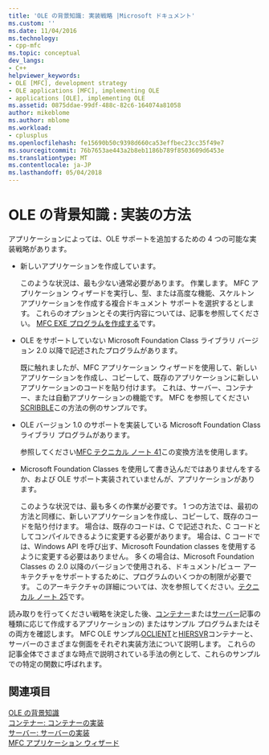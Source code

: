 ```yaml
---
title: 'OLE の背景知識: 実装戦略 |Microsoft ドキュメント'
ms.custom: ''
ms.date: 11/04/2016
ms.technology:
- cpp-mfc
ms.topic: conceptual
dev_langs:
- C++
helpviewer_keywords:
- OLE [MFC], development strategy
- OLE applications [MFC], implementing OLE
- applications [OLE], implementing OLE
ms.assetid: 0875ddae-99df-488c-82c6-164074a81058
author: mikeblome
ms.author: mblome
ms.workload:
- cplusplus
ms.openlocfilehash: fe15690b50c9398d660ca53effbec23cc35f49e7
ms.sourcegitcommit: 76b7653ae443a2b8eb1186b789f8503609d6453e
ms.translationtype: MT
ms.contentlocale: ja-JP
ms.lasthandoff: 05/04/2018
---
```

# <a name="ole-background-implementation-strategies"></a>OLE の背景知識 : 実装の方法
アプリケーションによっては、OLE サポートを追加するための 4 つの可能な実装戦略があります。  
  
-   新しいアプリケーションを作成しています。  
  
     このような状況は、最も少ない通常必要があります。 作業します。 MFC アプリケーション ウィザードを実行し、型、または高度な機能、スケルトン アプリケーションを作成する複合ドキュメント サポートを選択するとします。 これらのオプションとその実行内容については、記事を参照してください。 [MFC EXE プログラムを作成する](../mfc/reference/mfc-application-wizard.md)です。  
  
-   OLE をサポートしていない Microsoft Foundation Class ライブラリ バージョン 2.0 以降で記述されたプログラムがあります。  
  
     既に触れましたが、MFC アプリケーション ウィザードを使用して、新しいアプリケーションを作成し、コピーして、既存のアプリケーションに新しいアプリケーションのコードを貼り付けます。 これは、サーバー、コンテナー、または自動アプリケーションの機能です。 MFC を参照してください[SCRIBBLE](../visual-cpp-samples.md)この方法の例のサンプルです。  
  
-   OLE バージョン 1.0 のサポートを実装している Microsoft Foundation Class ライブラリ プログラムがあります。  
  
     参照してください[MFC テクニカル ノート 41](../mfc/tn041-mfc-ole1-migration-to-mfc-ole-2.md)この変換方法を使用します。  
  
-   Microsoft Foundation Classes を使用して書き込んだではありませんをするか、および OLE サポート実装されていませんが、アプリケーションがあります。  
  
     このような状況では、最も多くの作業が必要です。 1 つの方法では、最初の方法と同様に、新しいアプリケーションを作成し、コピーして、既存のコードを貼り付けます。 場合は、既存のコードは、C で記述された、C コードとしてコンパイルできるように変更する必要があります。 場合は、C コードでは、Windows API を呼び出す、Microsoft Foundation classes を使用するように変更する必要はありません。 多くの場合は、Microsoft Foundation Classes の 2.0 以降のバージョンで使用される、ドキュメント/ビュー アーキテクチャをサポートするために、プログラムのいくつかの制限が必要です。 このアーキテクチャの詳細については、次を参照してください。[テクニカル ノート 25](../mfc/tn025-document-view-and-frame-creation.md)です。  
  
 読み取りを行ってください戦略を決定した後、[コンテナー](../mfc/containers.md)または[サーバー](../mfc/servers.md)記事の種類に応じて作成するアプリケーションの) またはサンプル プログラムまたはその両方を確認します。 MFC OLE サンプル[OCLIENT](../visual-cpp-samples.md)と[HIERSVR](../visual-cpp-samples.md)コンテナーと、サーバーのさまざまな側面をそれぞれ実装方法について説明します。 これらの記事全体でさまざまな時点で説明されている手法の例として、これらのサンプルでの特定の関数に呼ばれます。  
  
## <a name="see-also"></a>関連項目  
 [OLE の背景知識](../mfc/ole-background.md)   
 [コンテナー: コンテナーの実装](../mfc/containers-implementing-a-container.md)   
 [サーバー: サーバーの実装](../mfc/servers-implementing-a-server.md)   
 [MFC アプリケーション ウィザード](../mfc/reference/mfc-application-wizard.md)

